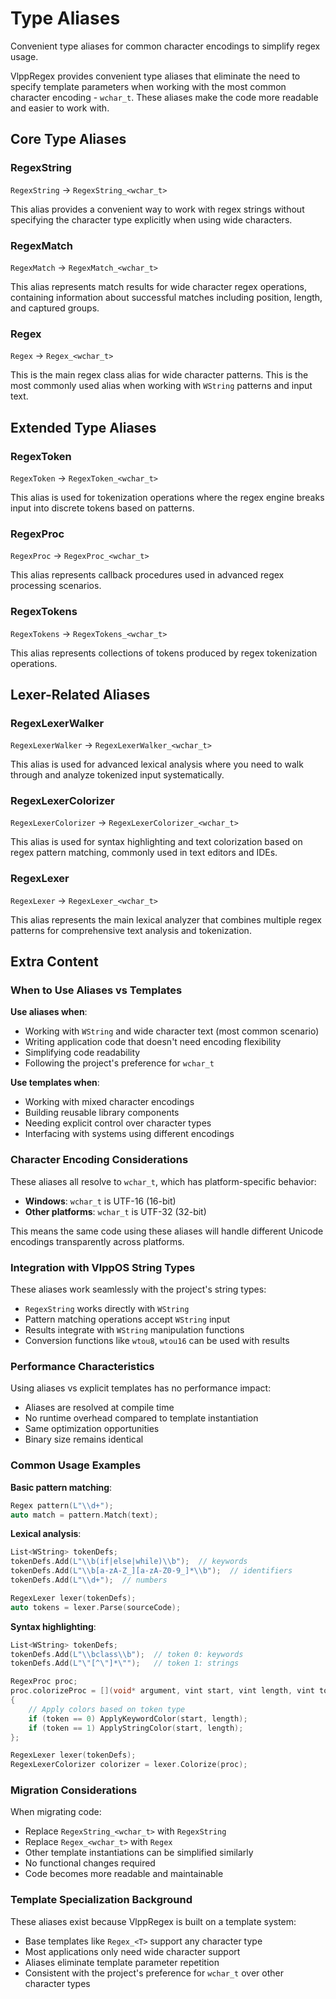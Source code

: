 # Type Aliases

Convenient type aliases for common character encodings to simplify regex usage.

VlppRegex provides convenient type aliases that eliminate the need to specify template parameters when working with the most common character encoding - `wchar_t`. These aliases make the code more readable and easier to work with.

## Core Type Aliases

### RegexString

`RegexString` -> `RegexString_<wchar_t>`

This alias provides a convenient way to work with regex strings without specifying the character type explicitly when using wide characters.

### RegexMatch  

`RegexMatch` -> `RegexMatch_<wchar_t>`

This alias represents match results for wide character regex operations, containing information about successful matches including position, length, and captured groups.

### Regex

`Regex` -> `Regex_<wchar_t>`

This is the main regex class alias for wide character patterns. This is the most commonly used alias when working with `WString` patterns and input text.

## Extended Type Aliases

### RegexToken

`RegexToken` -> `RegexToken_<wchar_t>`

This alias is used for tokenization operations where the regex engine breaks input into discrete tokens based on patterns.

### RegexProc

`RegexProc` -> `RegexProc_<wchar_t>`

This alias represents callback procedures used in advanced regex processing scenarios.

### RegexTokens

`RegexTokens` -> `RegexTokens_<wchar_t>`

This alias represents collections of tokens produced by regex tokenization operations.

## Lexer-Related Aliases

### RegexLexerWalker

`RegexLexerWalker` -> `RegexLexerWalker_<wchar_t>`

This alias is used for advanced lexical analysis where you need to walk through and analyze tokenized input systematically.

### RegexLexerColorizer

`RegexLexerColorizer` -> `RegexLexerColorizer_<wchar_t>`

This alias is used for syntax highlighting and text colorization based on regex pattern matching, commonly used in text editors and IDEs.

### RegexLexer

`RegexLexer` -> `RegexLexer_<wchar_t>`

This alias represents the main lexical analyzer that combines multiple regex patterns for comprehensive text analysis and tokenization.

## Extra Content

### When to Use Aliases vs Templates

**Use aliases when**:
- Working with `WString` and wide character text (most common scenario)
- Writing application code that doesn't need encoding flexibility
- Simplifying code readability
- Following the project's preference for `wchar_t`

**Use templates when**:
- Working with mixed character encodings
- Building reusable library components
- Needing explicit control over character types
- Interfacing with systems using different encodings

### Character Encoding Considerations

These aliases all resolve to `wchar_t`, which has platform-specific behavior:

- **Windows**: `wchar_t` is UTF-16 (16-bit)
- **Other platforms**: `wchar_t` is UTF-32 (32-bit)

This means the same code using these aliases will handle different Unicode encodings transparently across platforms.

### Integration with VlppOS String Types

These aliases work seamlessly with the project's string types:

- `RegexString` works directly with `WString`
- Pattern matching operations accept `WString` input
- Results integrate with `WString` manipulation functions
- Conversion functions like `wtou8`, `wtou16` can be used with results

### Performance Characteristics

Using aliases vs explicit templates has no performance impact:

- Aliases are resolved at compile time
- No runtime overhead compared to template instantiation
- Same optimization opportunities
- Binary size remains identical

### Common Usage Examples

**Basic pattern matching**:
```cpp
Regex pattern(L"\\d+");
auto match = pattern.Match(text);
```

**Lexical analysis**:
```cpp
List<WString> tokenDefs;
tokenDefs.Add(L"\\b(if|else|while)\\b");  // keywords
tokenDefs.Add(L"\\b[a-zA-Z_][a-zA-Z0-9_]*\\b");  // identifiers
tokenDefs.Add(L"\\d+");  // numbers

RegexLexer lexer(tokenDefs);
auto tokens = lexer.Parse(sourceCode);
```

**Syntax highlighting**:
```cpp
List<WString> tokenDefs;
tokenDefs.Add(L"\\bclass\\b");  // token 0: keywords
tokenDefs.Add(L"\"[^\"]*\"");   // token 1: strings

RegexProc proc;
proc.colorizeProc = [](void* argument, vint start, vint length, vint token)
{
    // Apply colors based on token type
    if (token == 0) ApplyKeywordColor(start, length);
    if (token == 1) ApplyStringColor(start, length);
};

RegexLexer lexer(tokenDefs);
RegexLexerColorizer colorizer = lexer.Colorize(proc);
```

### Migration Considerations

When migrating code:

- Replace `RegexString_<wchar_t>` with `RegexString`
- Replace `Regex_<wchar_t>` with `Regex`
- Other template instantiations can be simplified similarly
- No functional changes required
- Code becomes more readable and maintainable

### Template Specialization Background

These aliases exist because VlppRegex is built on a template system:

- Base templates like `Regex_<T>` support any character type
- Most applications only need wide character support
- Aliases eliminate template parameter repetition
- Consistent with the project's preference for `wchar_t` over other character types